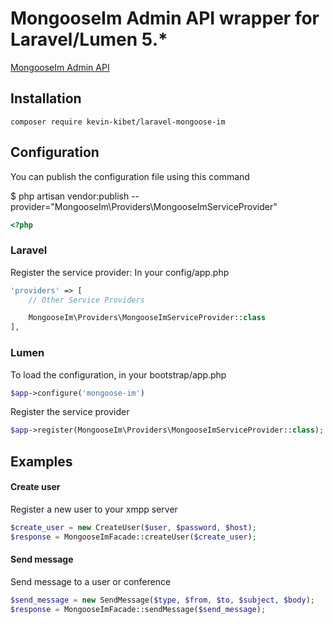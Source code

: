 #  MongooseIm Admin API wrapper for Laravel/Lumen 5.*
[MongooseIm Admin API](https://mongooseim.readthedocs.io/en/latest/rest-api/Administration-backend/)

## Installation
```
composer require kevin-kibet/laravel-mongoose-im
```
## Configuration
You can publish the configuration file using this command

$ php artisan vendor:publish --provider="MongooseIm\Providers\MongooseImServiceProvider"
```php
<?php

```

### Laravel
Register the service provider: In your config/app.php
```php
'providers' => [
    // Other Service Providers

    MongooseIm\Providers\MongooseImServiceProvider::class
],
```

### Lumen
To load the configuration, in your bootstrap/app.php
```php
$app->configure('mongoose-im')
```
Register the service provider
```php
$app->register(MongooseIm\Providers\MongooseImServiceProvider::class);
```
## Examples

#### Create user
Register a new user to your xmpp server
```php
$create_user = new CreateUser($user, $password, $host);
$response = MongooseImFacade::createUser($create_user);
```

#### Send message
Send message to a user or conference
```php
$send_message = new SendMessage($type, $from, $to, $subject, $body);
$response = MongooseImFacade::sendMessage($send_message);
```
